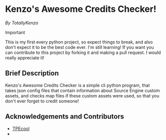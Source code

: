 # Kenzo's Awesome Credits Checker!
*By TotallyKenzo*

> [!IMPORTANT]
> This is my first every python project, so expect things to break, and also don't expect it to be the best code ever. I'm still learning! If you want you can contribute to this project by forking it and making a pull request. I would really appreciate it!

## Brief Description
Kenzo's Awesome Credits Checker is a simple cli python program, that takes json config files that contain information about Source Engine custom assets, and checks map files if these custom assets were used, so that you don't ever forget to credit someone!

## Acknowledgements and Contributors
- [TPEcool](https://github.com/TPEcool)
- 